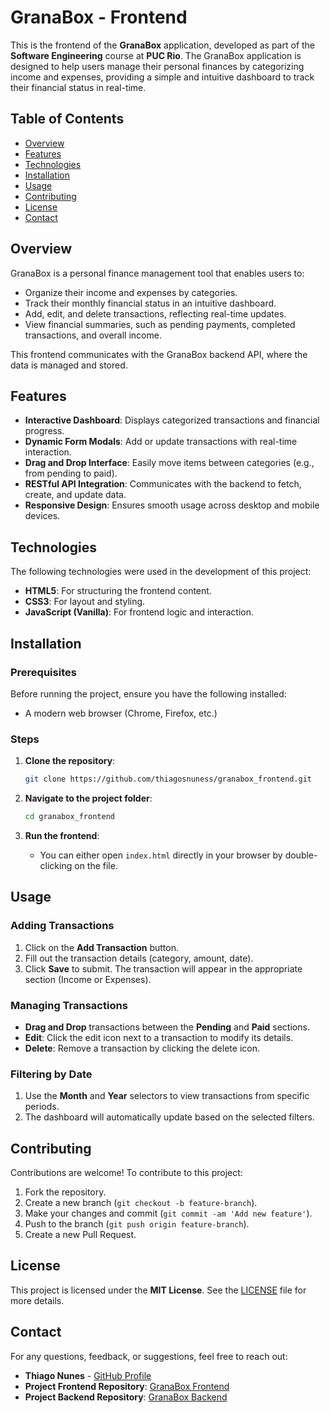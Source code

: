 # GranaBox - Frontend

This is the frontend of the **GranaBox** application, developed as part of the **Software Engineering** course at **PUC Rio**. The GranaBox application is designed to help users manage their personal finances by categorizing income and expenses, providing a simple and intuitive dashboard to track their financial status in real-time.

## Table of Contents

- [Overview](#overview)
- [Features](#features)
- [Technologies](#technologies)
- [Installation](#installation)
- [Usage](#usage)
- [Contributing](#contributing)
- [License](#license)
- [Contact](#contact)

## Overview

GranaBox is a personal finance management tool that enables users to:
- Organize their income and expenses by categories.
- Track their monthly financial status in an intuitive dashboard.
- Add, edit, and delete transactions, reflecting real-time updates.
- View financial summaries, such as pending payments, completed transactions, and overall income.

This frontend communicates with the GranaBox backend API, where the data is managed and stored.

## Features

- **Interactive Dashboard**: Displays categorized transactions and financial progress.
- **Dynamic Form Modals**: Add or update transactions with real-time interaction.
- **Drag and Drop Interface**: Easily move items between categories (e.g., from pending to paid).
- **RESTful API Integration**: Communicates with the backend to fetch, create, and update data.
- **Responsive Design**: Ensures smooth usage across desktop and mobile devices.

## Technologies

The following technologies were used in the development of this project:

- **HTML5**: For structuring the frontend content.
- **CSS3**: For layout and styling.
- **JavaScript (Vanilla)**: For frontend logic and interaction.

## Installation

### Prerequisites
Before running the project, ensure you have the following installed:
- A modern web browser (Chrome, Firefox, etc.)

### Steps

1. **Clone the repository**:

   ```bash
   git clone https://github.com/thiagosnuness/granabox_frontend.git
   ```

2. **Navigate to the project folder**:

   ```bash
   cd granabox_frontend
   ```

3. **Run the frontend**:
   
   - You can either open `index.html` directly in your browser by double-clicking on the file.

## Usage

### Adding Transactions
1. Click on the **Add Transaction** button.
2. Fill out the transaction details (category, amount, date).
3. Click **Save** to submit. The transaction will appear in the appropriate section (Income or Expenses).

### Managing Transactions
- **Drag and Drop** transactions between the **Pending** and **Paid** sections.
- **Edit**: Click the edit icon next to a transaction to modify its details.
- **Delete**: Remove a transaction by clicking the delete icon.

### Filtering by Date
1. Use the **Month** and **Year** selectors to view transactions from specific periods.
2. The dashboard will automatically update based on the selected filters.

## Contributing

Contributions are welcome! To contribute to this project:

1. Fork the repository.
2. Create a new branch (`git checkout -b feature-branch`).
3. Make your changes and commit (`git commit -am 'Add new feature'`).
4. Push to the branch (`git push origin feature-branch`).
5. Create a new Pull Request.

## License

This project is licensed under the **MIT License**. See the [LICENSE](./LICENSE) file for more details.

## Contact

For any questions, feedback, or suggestions, feel free to reach out:

- **Thiago Nunes** - [GitHub Profile](https://github.com/thiagosnuness)
- **Project Frontend Repository**: [GranaBox Frontend](https://github.com/thiagosnuness/granabox_frontend)
- **Project Backend Repository**: [GranaBox Backend](https://github.com/thiagosnuness/granabox_backend)
